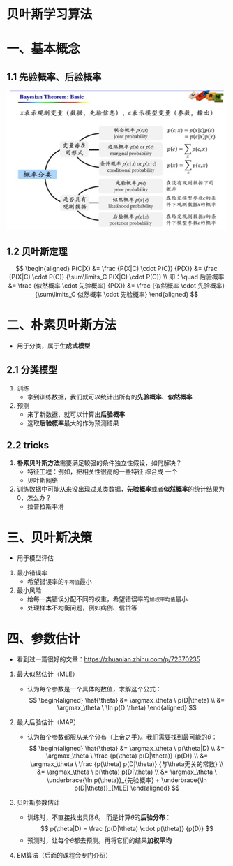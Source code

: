 # 贝叶斯学习算法

# 一、基本概念

## 1.1 先验概率、后验概率

![bayesian_theorem](pngs/bayesian_theorem.png)

## 1.2 贝叶斯定理

$$
\begin{aligned}
P(C|X) &= \frac {P(X|C) \cdot P(C)} {P(X)} &= \frac {P(X|C) \cdot P(C)} {\sum\limits_C P(X|C) \cdot P(C)}  \\
即：\quad 后验概率 &= \frac {似然概率 \cdot 先验概率} {P(X)} &= \frac {似然概率 \cdot 先验概率} {\sum\limits_C 似然概率 \cdot 先验概率}
\end{aligned}
$$

# 二、朴素贝叶斯方法

- 用于分类，属于**生成式模型**

## 2.1 分类模型

1. 训练
    - 拿到训练数据，我们就可以统计出所有的**先验概率**、**似然概率**
2. 预测
    - 来了新数据，就可以计算出**后验概率**
    - 选取**后验概率**最大的作为预测结果

## 2.2 tricks

1. **朴素贝叶斯方法**需要满足较强的条件独立性假设，如何解决？
    - 特征工程：例如，把相关性很高的一些特征 综合成 一个
    - 贝叶斯网络
2. 训练数据中可能从来没出现过某类数据，**先验概率**或者**似然概率**的统计结果为0，怎么办？
    - 拉普拉斯平滑

# 三、贝叶斯决策

- 用于模型评估

1. 最小错误率
    - 希望错误率的`平均值`最小
2. 最小风险
    - 给每一类错误分配不同的权重，希望错误率的`加权平均值`最小
    - 处理样本不均衡问题，例如病例、信贷等

# 四、参数估计

- 看到过一篇很好的文章：https://zhuanlan.zhihu.com/p/72370235

1. 最大似然估计（MLE）
    - 认为每个参数是一个具体的数值，求解这个公式：
        $$
        \begin{aligned}
        \hat{\theta} &= \argmax_\theta \ p(D|\theta) \\
        &= \argmax_\theta \ \ln p(D|\theta)
        \end{aligned}
        $$

2. 最大后验估计（MAP）
    - 认为每个参数都服从某个分布（上帝之手）。我们需要找到最可能的$\theta$：
        $$
        \begin{aligned}
        \hat{\theta} &= \argmax_\theta \ p(\theta|D) \\
        &= \argmax_\theta \ \frac {p(\theta) p(D|\theta)} {p(D)} \\
        &= \argmax_\theta \ \frac {p(\theta) p(D|\theta)} {与\theta无关的常数} \\
        &= \argmax_\theta \ p(\theta) p(D|\theta) \\
        &= \argmax_\theta \ \underbrace{\ln p(\theta)}_{先验概率} + \underbrace{\ln p(D|\theta)}_{MLE}
        \end{aligned}
        $$

3. 贝叶斯参数估计

    - 训练时，不直接找出具体$\theta$。 而是计算$\theta$的**后验分布**：
        $$
        p(\theta|D) = \frac {p(D|\theta) \cdot p(\theta)} {p(D)}
        $$
    - 预测时，让每个$\theta$都去预测。再将它们的结果**加权平均**

4. EM算法（后面的课程会专门介绍）